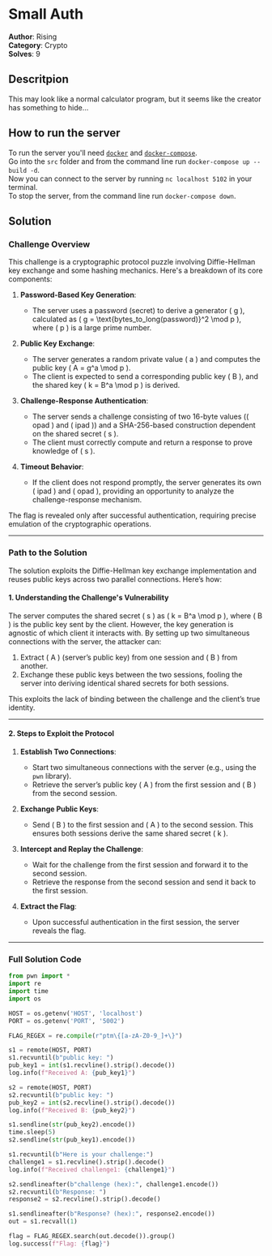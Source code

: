 # Small Auth
<b>Author</b>: Rising<br>
<b>Category</b>: Crypto<br>
<b>Solves</b>: 9<br>

## Descritpion
This may look like a normal calculator program, but it seems like the creator has something to hide...

## How to run the server
To run the server you'll need [`docker`](https://docs.docker.com/get-docker/) and [`docker-compose`](https://docs.docker.com/compose/install/).<br>
Go into the `src` folder and from the command line run `docker-compose up --build -d`.<br>
Now you can connect to the server by running `nc localhost 5102` in your terminal.<br>
To stop the server, from the command line run `docker-compose down`.

## Solution

### Challenge Overview

This challenge is a cryptographic protocol puzzle involving Diffie-Hellman key exchange and some hashing mechanics. Here's a breakdown of its core components:

1. **Password-Based Key Generation**:  
   - The server uses a password (secret) to derive a generator \( g \), calculated as \( g = \text{bytes\_to\_long(password)}^2 \mod p \), where \( p \) is a large prime number.
   
2. **Public Key Exchange**:  
   - The server generates a random private value \( a \) and computes the public key \( A = g^a \mod p \).  
   - The client is expected to send a corresponding public key \( B \), and the shared key \( k = B^a \mod p \) is derived.

3. **Challenge-Response Authentication**:  
   - The server sends a challenge consisting of two 16-byte values (\( opad \) and \( ipad \)) and a SHA-256-based construction dependent on the shared secret \( s \).
   - The client must correctly compute and return a response to prove knowledge of \( s \).

4. **Timeout Behavior**:  
   - If the client does not respond promptly, the server generates its own \( ipad \) and \( opad \), providing an opportunity to analyze the challenge-response mechanism.

The flag is revealed only after successful authentication, requiring precise emulation of the cryptographic operations.

---

### Path to the Solution

The solution exploits the Diffie-Hellman key exchange implementation and reuses public keys across two parallel connections. Here’s how:

#### 1. **Understanding the Challenge's Vulnerability**
The server computes the shared secret \( s \) as \( k = B^a \mod p \), where \( B \) is the public key sent by the client. However, the key generation is agnostic of which client it interacts with. By setting up two simultaneous connections with the server, the attacker can:

1. Extract \( A \) (server’s public key) from one session and \( B \) from another.
2. Exchange these public keys between the two sessions, fooling the server into deriving identical shared secrets for both sessions.

This exploits the lack of binding between the challenge and the client’s true identity.

---

#### 2. **Steps to Exploit the Protocol**

1. **Establish Two Connections**:
   - Start two simultaneous connections with the server (e.g., using the `pwn` library).
   - Retrieve the server’s public key \( A \) from the first session and \( B \) from the second session.

2. **Exchange Public Keys**:
   - Send \( B \) to the first session and \( A \) to the second session. This ensures both sessions derive the same shared secret \( k \).

3. **Intercept and Replay the Challenge**:
   - Wait for the challenge from the first session and forward it to the second session.
   - Retrieve the response from the second session and send it back to the first session.

4. **Extract the Flag**:
   - Upon successful authentication in the first session, the server reveals the flag.

---

### Full Solution Code

```python
from pwn import *
import re
import time
import os

HOST = os.getenv('HOST', 'localhost')
PORT = os.getenv('PORT', '5002')

FLAG_REGEX = re.compile(r"ptm\{[a-zA-Z0-9_]+\}")

s1 = remote(HOST, PORT)
s1.recvuntil(b"public key: ")
pub_key1 = int(s1.recvline().strip().decode())
log.info(f"Received A: {pub_key1}")

s2 = remote(HOST, PORT)
s2.recvuntil(b"public key: ")
pub_key2 = int(s2.recvline().strip().decode())
log.info(f"Received B: {pub_key2}")

s1.sendline(str(pub_key2).encode())
time.sleep(5)
s2.sendline(str(pub_key1).encode())

s1.recvuntil(b"Here is your challenge:")
challenge1 = s1.recvline().strip().decode()
log.info(f"Received challenge1: {challenge1}")

s2.sendlineafter(b"challenge (hex):", challenge1.encode())
s2.recvuntil(b"Response: ")
response2 = s2.recvline().strip().decode()

s1.sendlineafter(b"Response? (hex):", response2.encode())
out = s1.recvall(1)

flag = FLAG_REGEX.search(out.decode()).group()
log.success(f"Flag: {flag}")
```
